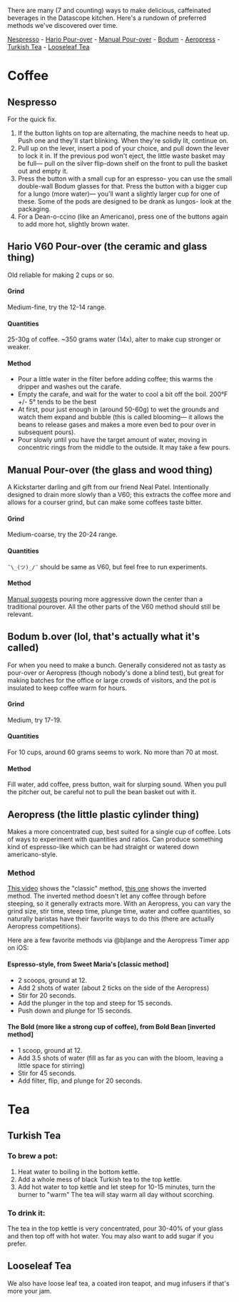 There are many (7 and counting) ways to make delicious, caffeinated beverages in the Datascope kitchen. Here's a rundown of preferred methods we've discovered over time.

[Nespresso](#nespresso) - [Hario Pour-over](#hario-v60-pour-over-the-ceramic-and-glass-thing) - [Manual Pour-over](#manual-pour-over-the-glass-and-wood-thing) - [Bodum](#bodum-bover-lol-thats-actually-what-its-called) - [Aeropress](#aeropress-the-little-plastic-cylinder-thing) - [Turkish Tea](#turkish-tea) - [Looseleaf Tea](#looseleaf-tea)

# Coffee
## Nespresso
For the quick fix. 

1. If the button lights on top are alternating, the machine needs to heat up. Push one and they'll start blinking. When they're solidly lit, continue on.
2. Pull up on the lever, insert a pod of your choice, and pull down the lever to lock it in. If the previous pod won't eject, the little waste basket may be full— pull on the silver flip-down shelf on the front to pull the basket out and empty it.
3. Press the button with a small cup for an espresso- you can use the small double-wall Bodum glasses for that. Press the button with a bigger cup for a lungo (more water)— you'll want a slightly larger cup for one of these. Some of the pods are designed to be drank as lungos- look at the packaging.
4. For a Dean-o-ccino (like an Americano), press one of the buttons again to add more hot, slightly brown water.

## Hario V60 Pour-over (the ceramic and glass thing)
Old reliable for making 2 cups or so. 

#### Grind
Medium-fine, try the 12-14 range.

#### Quantities
25-30g of coffee. ~350 grams water (14x), alter to make cup stronger or weaker.

#### Method
- Pour a little water in the filter before adding coffee; this warms the dripper and washes out the carafe. 
- Empty the carafe, and wait for the water to cool a bit off the boil. 200°F +/- 5° tends to be the best
- At first, pour just enough in (around 50-60g) to wet the grounds and watch them expand and bubble (this is called blooming— it allows the beans to release gases and makes a more even bed to pour over in subsequent pours). 
- Pour slowly until you have the target amount of water, moving in concentric rings from the middle to the outside. It may take a few pours.

## Manual Pour-over (the glass and wood thing)
A Kickstarter darling and gift from our friend Neal Patel. Intentionally designed to drain more slowly than a V60; this extracts the coffee more and allows for a courser grind, but can make some coffees taste bitter.

#### Grind
Medium-coarse, try the 20-24 range.

#### Quantities 
`¯\_(ツ)_/¯` should be same as V60, but feel free to run experiments.

#### Method
[Manual suggests](http://www.manual.is/brewing) pouring more aggressive down the center than a traditional pourover. All the other parts of the V60 method should still be relevant.

## Bodum b.over (lol, that's actually what it's called)
For when you need to make a bunch. Generally considered not as tasty as pour-over or Aeropress (though nobody's done a blind test), but great for making batches for the office or large crowds of visitors, and the pot is insulated to keep coffee warm for hours.

#### Grind
Medium, try 17-19.

#### Quantities
For 10 cups, around 60 grams seems to work. No more than 70 at most.

#### Method
Fill water, add coffee, press button, wait for slurping sound. When you pull the pitcher out, be careful not to pull the bean basket out with it.

## Aeropress (the little plastic cylinder thing)
Makes a more concentrated cup, best suited for a single cup of coffee. Lots of ways to experiment with quantities and ratios. Can produce something kind of espresso-like which can be had straight or watered down americano-style.

### Method
[This video](https://vimeo.com/62908498) shows the "classic" method, [this one](https://www.youtube.com/watch?v=PMqjk2jZ4AE) shows the inverted method. The inverted method doesn't let any coffee through before steeping, so it generally extracts more. With an Aeropress, you can vary the grind size, stir time, steep time, plunge time, water and coffee quantities, so naturally baristas have their favorite ways to do this (there are actually Aeropress competitions).

Here are a few favorite methods via @bjlange and the Aeropress Timer app on iOS:

#### Espresso-style, from Sweet Maria's [classic method]

- 2 scoops, ground at 12.
- Add 2 shots of water (about 2 ticks on the side of the Aeropress)
- Stir for 20 seconds.
- Add the plunger in the top and steep for 15 seconds.
- Push down and plunge for 15 seconds.

#### The Bold (more like a strong cup of coffee), from Bold Bean [inverted method]

- 1 scoop, ground at 12.
- Add 3.5 shots of water (fill as far as you can with the bloom, leaving a little space for stirring)
- Stir for 45 seconds.
- Add filter, flip, and plunge for 20 seconds.

# Tea
## Turkish Tea
### To brew a pot:

1. Heat water to boiling in the bottom kettle.
2. Add a whole mess of black Turkish tea to the top kettle.
3. Add hot water to top kettle and let steep for 10-15 minutes, turn the burner to "warm"
The tea will stay warm all day without scorching.

### To drink it:
The tea in the top kettle is very concentrated, pour 30-40% of your glass and then top off with hot water. You may also want to add sugar if you prefer.

## Looseleaf Tea
We also have loose leaf tea, a coated iron teapot, and mug infusers if that's more your jam.
